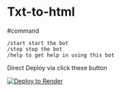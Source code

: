 # Txt-to-html

#command
```
/start start the bot
/stop stop the bot
/help to get help in using this bot
```
Direct Deploy via click these button 

[![Deploy to Render](https://render.com/images/deploy-to-render-button.svg)](https://render.com/deploy?repo=https://github.com/abhishek82089/Txt-to-html)

